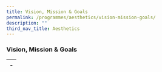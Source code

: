 ```yaml
---
title: Vision, Mission & Goals
permalink: /programmes/aesthetics/vision-mission-goals/
description: ""
third_nav_title: Aesthetics
---
```

### Vision, Mission & Goals

| - |
|---|